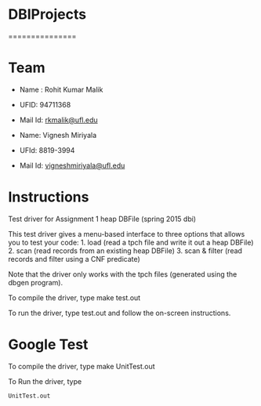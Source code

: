 # DBIProjects
===============


Team 
====
- Name :  Rohit Kumar Malik
- UFID: 94711368
- Mail Id: rkmalik@ufl.edu

- Name: Vignesh Miriyala
- UFId: 8819-3994
- Mail Id: vigneshmiriyala@ufl.edu


Instructions
============
Test driver for Assignment 1 heap DBFile (spring 2015 dbi) 

This test driver gives a menu-based interface to three options that allows you to test your code:
	1. load (read a tpch file and write it out a heap DBFile)
	2. scan (read records from an existing heap DBFile)
	3. scan & filter (read records and filter using a CNF predicate)

Note that the driver only works with the tpch files (generated using the dbgen program). 

To compile the driver, type
	make test.out

To run the driver, type
	test.out
and follow the on-screen instructions.


Google Test 
===========

To compile the driver, type
	make UnitTest.out

To Run the driver, type
	
	UnitTest.out

